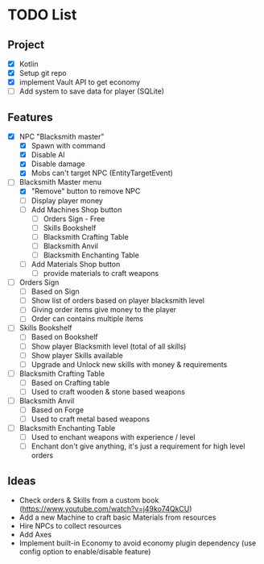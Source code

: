 # TODO List

## Project

- [X] Kotlin
- [X] Setup git repo
- [X] implement Vault API to get economy
- [ ] Add system to save data for player (SQLite)

## Features

- [X] NPC "Blacksmith master"
    - [X] Spawn with command
    - [X] Disable AI
    - [X] Disable damage
    - [X] Mobs can't target NPC (EntityTargetEvent)

- [ ] Blacksmith Master menu
    - [X] "Remove" button to remove NPC
    - [ ] Display player money
    - [ ] Add Machines Shop button
        - [ ] Orders Sign - Free
        - [ ] Skills Bookshelf
        - [ ] Blacksmith Crafting Table
        - [ ] Blacksmith Anvil
        - [ ] Blacksmith Enchanting Table
    - [ ] Add Materials Shop button
        - [ ] provide materials to craft weapons

- [ ] Orders Sign 
    - [ ] Based on Sign
    - [ ] Show list of orders based on player blacksmith level
    - [ ] Giving order items give money to the player
    - [ ] Order can contains multiple items

- [ ] Skills Bookshelf
    - [ ] Based on Bookshelf
    - [ ] Show player Blacksmith level (total of all skills) 
    - [ ] Show player Skills available
    - [ ] Upgrade and Unlock new skills with money & requirements
    
- [ ] Blacksmith Crafting Table
    - [ ] Based on Crafting table
    - [ ] Used to craft wooden & stone based weapons

- [ ] Blacksmith Anvil
    - [ ] Based on Forge
    - [ ] Used to craft metal based weapons

- [ ] Blacksmith Enchanting Table
    - [ ] Used to enchant weapons with experience / level
    - [ ] Enchant don't give anything, it's just a requirement for high level orders

## Ideas

- Check orders & Skills from a custom book (https://www.youtube.com/watch?v=j49ko74QkCU)
- Add a new Machine to craft basic Materials from resources
- Hire NPCs to collect resources 
- Add Axes
- Implement built-in Economy to avoid economy plugin dependency (use config option to enable/disable feature) 